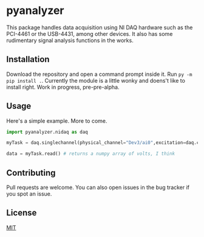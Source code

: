 # pyanalyzer

This package handles data acquisition using NI DAQ hardware such as the PCI-4461 or the USB-4431, among other devices. It also has some rudimentary signal analysis functions in the works.

## Installation

Download the repository and open a command prompt inside it. Run `py -m pip install .`. Currently the module is a little wonky and doens't like to install right. Work in progress, pre-pre-alpha.

## Usage

Here's a simple example. More to come.

```python
import pyanalyzer.nidaq as daq

myTask = daq.singlechannel(physical_channel="Dev3/ai0",excitation=daq.constants['excitation']['voltage'],number_of_samples=1024,coupling=daq.constants['coupling']['AC'])

data = myTask.read() # returns a numpy array of volts, I think
```

## Contributing
Pull requests are welcome. You can also open issues in the bug tracker if you spot an issue.

## License
[MIT](https://choosealicense.com/licenses/mit/)